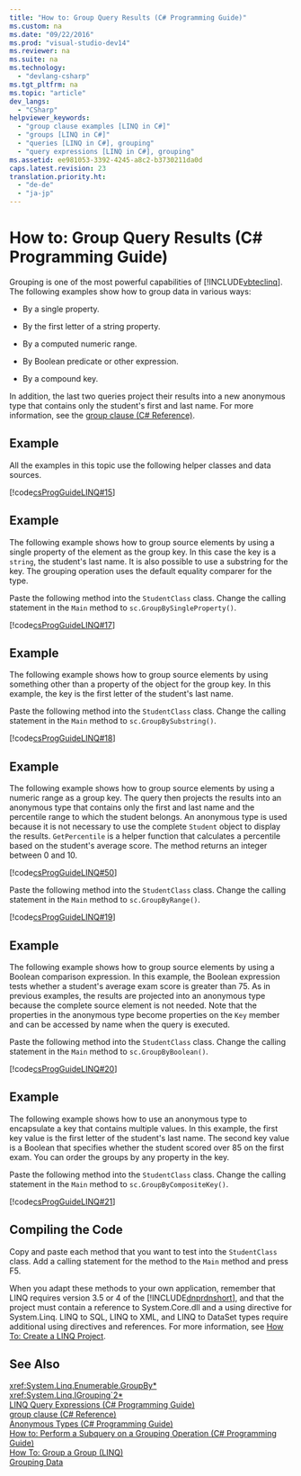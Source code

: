 ```yaml
---
title: "How to: Group Query Results (C# Programming Guide)"
ms.custom: na
ms.date: "09/22/2016"
ms.prod: "visual-studio-dev14"
ms.reviewer: na
ms.suite: na
ms.technology: 
  - "devlang-csharp"
ms.tgt_pltfrm: na
ms.topic: "article"
dev_langs: 
  - "CSharp"
helpviewer_keywords: 
  - "group clause examples [LINQ in C#]"
  - "groups [LINQ in C#]"
  - "queries [LINQ in C#], grouping"
  - "query expressions [LINQ in C#], grouping"
ms.assetid: ee981053-3392-4245-a8c2-b3730211da0d
caps.latest.revision: 23
translation.priority.ht: 
  - "de-de"
  - "ja-jp"
---
```

# How to: Group Query Results (C# Programming Guide)
Grouping is one of the most powerful capabilities of [!INCLUDE[vbteclinq](../vs140/includes/vbteclinq_md.md)]. The following examples show how to group data in various ways:  
  
-   By a single property.  
  
-   By the first letter of a string property.  
  
-   By a computed numeric range.  
  
-   By Boolean predicate or other expression.  
  
-   By a compound key.  
  
 In addition, the last two queries project their results into a new anonymous type that contains only the student's first and last name. For more information, see the [group clause (C# Reference)](../vs140/group-clause--csharp-reference-.md).  
  
## Example  
 All the examples in this topic use the following helper classes and data sources.  
  
 [!code[csProgGuideLINQ#15](../vs140/codesnippet/CSharp/how-to--group-query-results--csharp-programming-guide-_1.cs)]  
  
## Example  
 The following example shows how to group source elements by using a single property of the element as the group key. In this case the key is a `string`, the student's last name. It is also possible to use a substring for the key. The grouping operation uses the default equality comparer for the type.  
  
 Paste the following method into the `StudentClass` class. Change the calling statement in the `Main` method to `sc.GroupBySingleProperty()`.  
  
 [!code[csProgGuideLINQ#17](../vs140/codesnippet/CSharp/how-to--group-query-results--csharp-programming-guide-_2.cs)]  
  
## Example  
 The following example shows how to group source elements by using something other than a property of the object for the group key. In this example, the key is the first letter of the student's last name.  
  
 Paste the following method into the `StudentClass` class. Change the calling statement in the `Main` method to `sc.GroupBySubstring()`.  
  
 [!code[csProgGuideLINQ#18](../vs140/codesnippet/CSharp/how-to--group-query-results--csharp-programming-guide-_3.cs)]  
  
## Example  
 The following example shows how to group source elements by using a numeric range as a group key. The query then projects the results into an anonymous type that contains only the first and last name and the percentile range to which the student belongs. An anonymous type is used because it is not necessary to use the complete `Student` object to display the results. `GetPercentile` is a helper function that calculates a percentile based on the student's average score. The method returns an integer between 0 and 10.  
  
 [!code[csProgGuideLINQ#50](../vs140/codesnippet/CSharp/how-to--group-query-results--csharp-programming-guide-_4.cs)]  
  
 Paste the following method into the `StudentClass` class. Change the calling statement in the `Main` method to `sc.GroupByRange()`.  
  
 [!code[csProgGuideLINQ#19](../vs140/codesnippet/CSharp/how-to--group-query-results--csharp-programming-guide-_5.cs)]  
  
## Example  
 The following example shows how to group source elements by using a Boolean comparison expression. In this example, the Boolean expression tests whether a student's average exam score is greater than 75. As in previous examples, the results are projected into an anonymous type because the complete source element is not needed. Note that the properties in the anonymous type become properties on the `Key` member and can be accessed by name when the query is executed.  
  
 Paste the following method into the `StudentClass` class. Change the calling statement in the `Main` method to `sc.GroupByBoolean()`.  
  
 [!code[csProgGuideLINQ#20](../vs140/codesnippet/CSharp/how-to--group-query-results--csharp-programming-guide-_6.cs)]  
  
## Example  
 The following example shows how to use an anonymous type to encapsulate a key that contains multiple values. In this example, the first key value is the first letter of the student's last name. The second key value is a Boolean that specifies whether the student scored over 85 on the first exam. You can order the groups by any property in the key.  
  
 Paste the following method into the `StudentClass` class. Change the calling statement in the `Main` method to `sc.GroupByCompositeKey()`.  
  
 [!code[csProgGuideLINQ#21](../vs140/codesnippet/CSharp/how-to--group-query-results--csharp-programming-guide-_7.cs)]  
  
## Compiling the Code  
 Copy and paste each method that you want to test into the `StudentClass` class. Add a calling statement for the method to the `Main` method and press F5.  
  
 When you adapt these methods to your own application, remember that LINQ requires version 3.5 or 4 of the [!INCLUDE[dnprdnshort](../vs140/includes/dnprdnshort_md.md)], and that the project must contain a reference to System.Core.dll and a using directive for System.Linq. LINQ to SQL, LINQ to XML, and LINQ to DataSet types require additional using directives and references. For more information, see [How To: Create a LINQ Project](../Topic/How%20to:%20Create%20a%20LINQ%20Project_deleted.md).  
  
## See Also  
 <xref:System.Linq.Enumerable.GroupBy*>   
 <xref:System.Linq.IGrouping`2*>   
 [LINQ Query Expressions (C# Programming Guide)](../vs140/linq-query-expressions--csharp-programming-guide-.md)   
 [group clause (C# Reference)](../vs140/group-clause--csharp-reference-.md)   
 [Anonymous Types (C# Programming Guide)](../vs140/anonymous-types--csharp-programming-guide-.md)   
 [How to: Perform a Subquery on a Grouping Operation (C# Programming Guide)](../vs140/how-to--perform-a-subquery-on-a-grouping-operation--csharp-programming-guide-.md)   
 [How To: Group a Group (LINQ)](../vs140/how-to--create-a-nested-group--csharp-programming-guide-.md)   
 [Grouping Data](../vs140/grouping-data.md)
